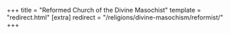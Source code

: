 +++
title = "Reformed Church of the Divine Masochist"
template = "redirect.html"
[extra]
redirect = "/religions/divine-masochism/reformist/"
+++

